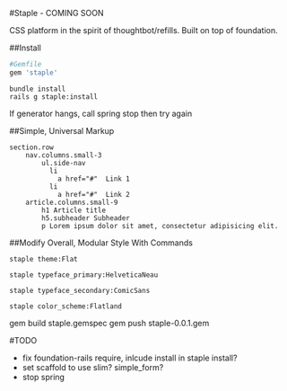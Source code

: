 #Staple - COMING SOON

CSS platform in the spirit of thoughtbot/refills. Built on top of foundation.

##Install
```ruby
#Gemfile
gem 'staple'
```

```command
bundle install
rails g staple:install
```

If generator hangs, call spring stop then try again

##Simple, Universal Markup
```slim
section.row
	nav.columns.small-3
		ul.side-nav
		  li
		    a href="#"  Link 1
		  li
		    a href="#"  Link 2
	article.columns.small-9
		h1 Article title
		h5.subheader Subheader
		p Lorem ipsum dolor sit amet, consectetur adipisicing elit.
```

##Modify Overall, Modular Style With Commands
```console
staple theme:Flat
```

```console
staple typeface_primary:HelveticaNeau
```

```console
staple typeface_secondary:ComicSans
```

```console
staple color_scheme:Flatland
```

gem build staple.gemspec
gem push staple-0.0.1.gem

#TODO

* fix foundation-rails require, inlcude install in staple install?
* set scaffold to use slim? simple_form?
* stop spring